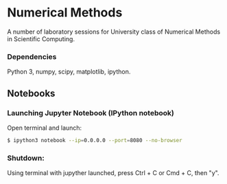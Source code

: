 # Numerical Methods

A number of laboratory sessions for University class of Numerical Methods in Scientific Computing.

### Dependencies

Python 3, numpy, scipy, matplotlib, ipython.

## Notebooks

### Launching Jupyter Notebook (IPython notebook)

Open terminal and launch:

```bash
$ ipython3 notebook --ip=0.0.0.0 --port=8080 --no-browser
```

### Shutdown:

Using terminal with jupyther launched, press Ctrl + C  or Cmd + C, then "y".

